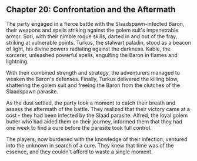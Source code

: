 ## Chapter 20: Confrontation and the Aftermath

The party engaged in a fierce battle with the Slaadspawn-infected Baron, their weapons and spells striking against the golem suit's impenetrable armor. Sori, with their nimble rogue skills, darted in and out of the fray, striking at vulnerable points. Turkus, the stalwart paladin, stood as a beacon of light, his divine powers radiating against the darkness. Kable, the sorcerer, unleashed powerful spells, engulfing the Baron in flames and lightning.

With their combined strength and strategy, the adventurers managed to weaken the Baron's defenses. Finally, Turkus delivered the killing blow, shattering the golem suit and freeing the Baron from the clutches of the Slaadspawn parasite. 

As the dust settled, the party took a moment to catch their breath and assess the aftermath of the battle. They realized that their victory came at a cost - they had been infected by the Slaad parasite. Alfred, the loyal golem butler who had aided them on their journey, informed them that they had one week to find a cure before the parasite took full control.

The players, now burdened with the knowledge of their infection, ventured into the unknown in search of a cure. They knew that time was of the essence, and they couldn't afford to waste a single moment. 